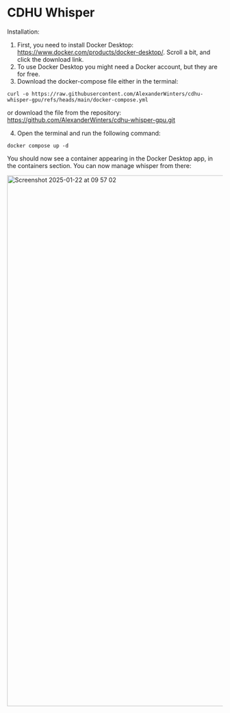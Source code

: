 # CDHU Whisper

Installation:

1. First, you need to install Docker Desktop: https://www.docker.com/products/docker-desktop/. Scroll a bit, and click the download link. 
2. To use Docker Desktop you might need a Docker account, but they are for free.
3. Download the docker-compose file either in the terminal:
```
curl -o https://raw.githubusercontent.com/AlexanderWinters/cdhu-whisper-gpu/refs/heads/main/docker-compose.yml
```
or download the file from the repository: https://github.com/AlexanderWinters/cdhu-whisper-gpu.git

4. Open the terminal and run the following command:
```
docker compose up -d
```

You should now see a container appearing in the Docker Desktop app, in the containers section. You can now manage whisper from there:


<img width="1239" alt="Screenshot 2025-01-22 at 09 57 02" src="https://github.com/user-attachments/assets/bdeee481-79db-459c-a665-9e744be7ab9c" />
